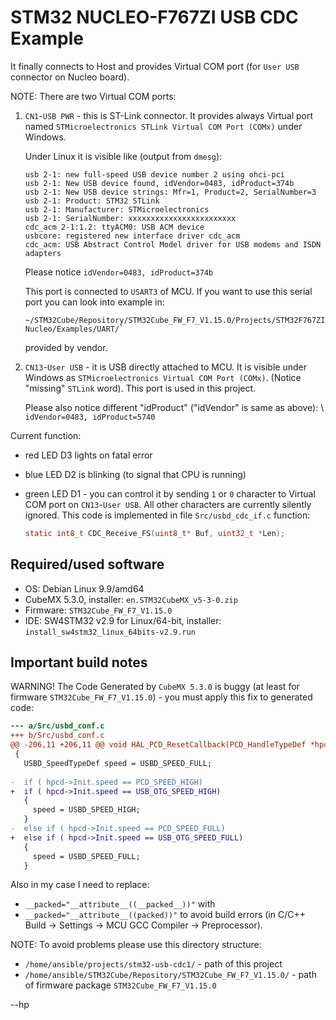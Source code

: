 # STM32 NUCLEO-F767ZI USB CDC Example

It finally connects to Host and provides Virtual COM port (for `User USB` connector on Nucleo board).

NOTE: There are two Virtual COM ports:

1. `CN1`-`USB PWR` - this is ST-Link connector. It provides
   always Virtual port named `STMicroelectronics STLink Virtual COM Port (COMx)` under Windows. 

   Under Linux it is visible like (output from `dmesg`):
   ```
   usb 2-1: new full-speed USB device number 2 using ohci-pci
   usb 2-1: New USB device found, idVendor=0483, idProduct=374b
   usb 2-1: New USB device strings: Mfr=1, Product=2, SerialNumber=3
   usb 2-1: Product: STM32 STLink
   usb 2-1: Manufacturer: STMicroelectronics
   usb 2-1: SerialNumber: xxxxxxxxxxxxxxxxxxxxxxxx
   cdc_acm 2-1:1.2: ttyACM0: USB ACM device
   usbcore: registered new interface driver cdc_acm
   cdc_acm: USB Abstract Control Model driver for USB modems and ISDN adapters
   ```

   Please notice `idVendor=0483, idProduct=374b`

   This port is connected to `USART3` of MCU. If you want to use this serial port
   you can look into example in:

   ```
   ~/STM32Cube/Repository/STM32Cube_FW_F7_V1.15.0/Projects/STM32F767ZI-Nucleo/Examples/UART/`
   ```
   provided by vendor.



1. `CN13`-`User USB` - it is USB directly attached to MCU.
   It is visible under Windows 
   as `STMicroelectronics Virtual COM Port (COMx)`.
   (Notice "missing" `STLink` word). This port is
   used in this project.

   Please also notice different "idProduct" ("idVendor" is same as above): \\
   `idVendor=0483, idProduct=5740`


Current function:

* red LED D3 lights on fatal error
* blue LED D2 is blinking (to signal that CPU is running)
* green LED D1 - you can control it by sending `1` or `0` character
  to Virtual COM port on `CN13`-`User USB`. All other characters
  are currently silently ignored. This code is implemented
  in file `Src/usbd_cdc_if.c` function:

  ```c
  static int8_t CDC_Receive_FS(uint8_t* Buf, uint32_t *Len);
  ```
## Required/used software

* OS: Debian Linux 9.9/amd64
* CubeMX 5.3.0, installer: `en.STM32CubeMX_v5-3-0.zip`
* Firmware: `STM32Cube_FW_F7_V1.15.0`
* IDE: SW4STM32 v2.9 for Linux/64-bit, installer: `install_sw4stm32_linux_64bits-v2.9.run`

## Important build notes

WARNING! The Code Generated by `CubeMX 5.3.0` is buggy (at least
for firmware `STM32Cube_FW_F7_V1.15.0`) - you must
apply this fix to generated code:

```diff
--- a/Src/usbd_conf.c
+++ b/Src/usbd_conf.c
@@ -206,11 +206,11 @@ void HAL_PCD_ResetCallback(PCD_HandleTypeDef *hpcd)
 { 
   USBD_SpeedTypeDef speed = USBD_SPEED_FULL;
 
-  if ( hpcd->Init.speed == PCD_SPEED_HIGH)
+  if ( hpcd->Init.speed == USB_OTG_SPEED_HIGH)
   {
     speed = USBD_SPEED_HIGH;
   }
-  else if ( hpcd->Init.speed == PCD_SPEED_FULL)
+  else if ( hpcd->Init.speed == USB_OTG_SPEED_FULL)
   {
     speed = USBD_SPEED_FULL;
   }
```

Also in my case I need to replace:
* `__packed="__attribute__((__packed__))"`
with
* `__packed="__attribute__((packed))"`
to avoid build errors (in C/C++ Build -> Settings -> MCU GCC
Compiler -> Preprocessor).

NOTE: To avoid problems please use this directory structure:
* `/home/ansible/projects/stm32-usb-cdc1/` - path of this project
* `/home/ansible/STM32Cube/Repository/STM32Cube_FW_F7_V1.15.0/` - path
  of firmware package `STM32Cube_FW_F7_V1.15.0`

--hp
